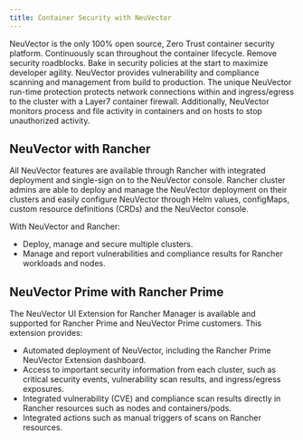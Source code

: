 ```yaml
---
title: Container Security with NeuVector
---
```


<head>
  <link rel="canonical" href="https://ranchermanager.docs.rancher.com/integrations-in-rancher/neuvector"/>
</head>

NeuVector is the only 100% open source, Zero Trust container security platform. Continuously scan throughout the container lifecycle. Remove security roadblocks. Bake in security policies at the start to maximize developer agility. NeuVector provides vulnerability and compliance scanning and management from build to production. The unique NeuVector run-time protection protects network connections within and ingress/egress to the cluster with a Layer7 container firewall. Additionally, NeuVector monitors process and file activity in containers and on hosts to stop unauthorized activity. 

## NeuVector with Rancher 

All NeuVector features are available through Rancher with integrated deployment and single-sign on to the NeuVector console. Rancher cluster admins are able to deploy and manage the NeuVector deployment on their clusters and easily configure NeuVector through Helm values, configMaps, custom resource definitions (CRDs) and the NeuVector console. 

With NeuVector and Rancher: 

- Deploy, manage and secure multiple clusters.
- Manage and report vulnerabilities and compliance results for Rancher workloads and nodes.

## NeuVector Prime with Rancher Prime 

The NeuVector UI Extension for Rancher Manager is available and supported for Rancher Prime and NeuVector Prime customers. This extension provides: 

- Automated deployment of NeuVector, including the Rancher Prime NeuVector Extension dashboard.
- Access to important security information from each cluster, such as critical security events, vulnerability scan results, and ingress/egress exposures.
- Integrated vulnerability (CVE) and compliance scan results directly in Rancher resources such as nodes and containers/pods.
- Integrated actions such as manual triggers of scans on Rancher resources.
